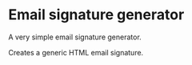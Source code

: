 # Email signature generator

A very simple email signature generator.

Creates a generic HTML email signature.

